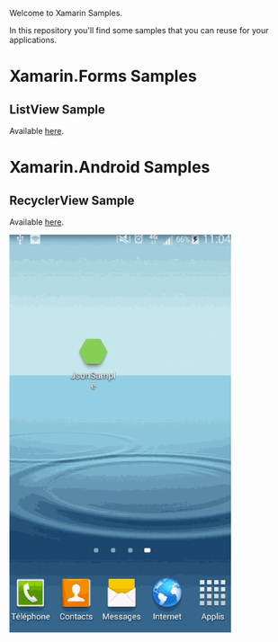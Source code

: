 Welcome to Xamarin Samples.

In this repository you'll find some samples that you can reuse for your applications.

# Xamarin.Forms Samples
## ListView Sample
Available [here](https://github.com/anaselhajjaji/xamarin-samples/tree/master/Xamarin.Forms/ListViewSample).

# Xamarin.Android Samples
## RecyclerView Sample
Available [here](https://github.com/anaselhajjaji/xamarin-samples/tree/master/JsonSample).

![ListView Sample screenshot](https://raw.githubusercontent.com/anaselhajjaji/xamarin-samples/master/Screenshots/JsonSample.gif "ListView Sample screenshot")
